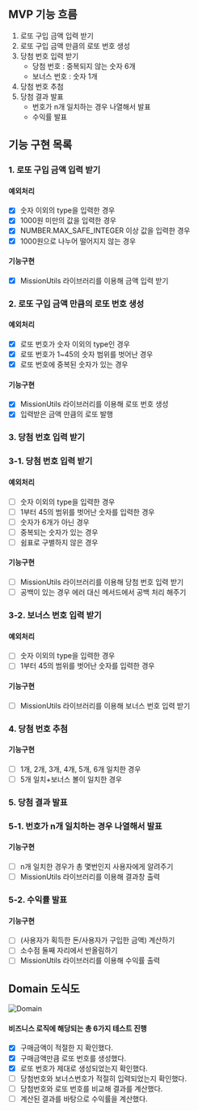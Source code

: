 ## MVP 기능 흐름

1.  로또 구입 금액 입력 받기
2.  로또 구입 금액 만큼의 로또 번호 생성
3.  당첨 번호 입력 받기
    - 당첨 번호 : 중복되지 않는 숫자 6개
    - 보너스 번호 : 숫자 1개
4.  당첨 번호 추첨
5.  당첨 결과 발표
    - 번호가 n개 일치하는 경우 나열해서 발표
    - 수익률 발표

## 기능 구현 목록

### 1. 로또 구입 금액 입력 받기

#### 예외처리

- [x] 숫자 이외의 type을 입력한 경우
- [x] 1000원 미만의 값을 입력한 경우
- [x] NUMBER.MAX_SAFE_INTEGER 이상 값을 입력한 경우
- [x] 1000원으로 나누어 떨어지지 않는 경우

#### 기능구현

- [x] MissionUtils 라이브러리를 이용해 금액 입력 받기

### 2. 로또 구입 금액 만큼의 로또 번호 생성

#### 예외처리

- [x] 로또 번호가 숫자 이외의 type인 경우
- [x] 로또 번호가 1~45의 숫자 범위를 벗어난 경우
- [x] 로또 번호에 중복된 숫자가 있는 경우

#### 기능구현

- [x] MissionUtils 라이브러리를 이용해 로또 번호 생성
- [x] 입력받은 금액 만큼의 로또 발행

### 3. 당첨 번호 입력 받기

### 3-1. 당첨 번호 입력 받기

#### 예외처리

- [ ] 숫자 이외의 type을 입력한 경우
- [ ] 1부터 45의 범위를 벗어난 숫자를 입력한 경우
- [ ] 숫자가 6개가 아닌 경우
- [ ] 중복되는 숫자가 있는 경우
- [ ] 쉼표로 구별하지 않은 경우

#### 기능구현

- [ ] MissionUtils 라이브러리를 이용해 당첨 번호 입력 받기
- [ ] 공백이 있는 경우 에러 대신 메서드에서 공백 처리 해주기

### 3-2. 보너스 번호 입력 받기

#### 예외처리

- [ ] 숫자 이외의 type을 입력한 경우
- [ ] 1부터 45의 범위를 벗어난 숫자를 입력한 경우

#### 기능구현

- [ ] MissionUtils 라이브러리를 이용해 보너스 번호 입력 받기

### 4. 당첨 번호 추첨

#### 기능구현

- [ ] 1개, 2개, 3개, 4개, 5개, 6개 일치한 경우
- [ ] 5개 일치+보너스 볼이 일치한 경우

### 5. 당첨 결과 발표

### 5-1. 번호가 n개 일치하는 경우 나열해서 발표

#### 기능구현

- [ ] n개 일치한 경우가 총 몇번인지 사용자에게 알려주기
- [ ] MissionUtils 라이브러리를 이용해 결과창 출력

### 5-2. 수익률 발표

#### 기능구현

- [ ] (사용자가 획득한 돈/사용자가 구입한 금액) 계산하기
- [ ] 소수점 둘째 자리에서 반올림하기
- [ ] MissionUtils 라이브러리를 이용해 수익률 출력

## Domain 도식도

![Domain](https://user-images.githubusercontent.com/82035356/201453652-4b389150-d2ee-4022-b545-eee96a5223fc.jpg)

#### 비즈니스 로직에 해당되는 총 6가지 테스트 진행

- [x] 구매금액이 적절한 지 확인했다.
- [x] 구매금액만큼 로또 번호를 생성했다.
- [x] 로또 번호가 제대로 생성되었는지 확인했다.
- [ ] 당첨번호와 보너스번호가 적절히 입력되었는지 확인했다.
- [ ] 당첨번호와 로또 번호를 비교해 결과를 계산했다.
- [ ] 계산된 결과를 바탕으로 수익률을 계산했다.

